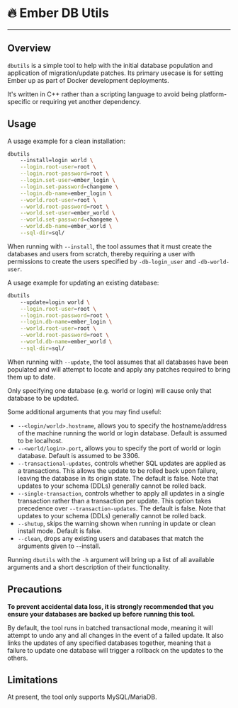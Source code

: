 # 🔥 **Ember DB Utils**
---

## Overview

`dbutils` is a simple tool to help with the initial database population and application of migration/update patches. Its primary usecase is for setting Ember up as part of Docker development deployments.

It's written in C++ rather than a scripting language to avoid being platform-specific or requiring yet another dependency.

## Usage

A usage example for a clean installation:

```bash
dbutils
    --install=login world \
    --login.root-user=root \
    --login.root-password=root \
    --login.set-user=ember_login \
    --login.set-password=changeme \
    --login.db-name=ember_login \
    --world.root-user=root \
    --world.root-password=root \
    --world.set-user=ember_world \
    --world.set-password=changeme \
    --world.db-name=ember_world \
    --sql-dir=sql/
```

When running with `--install`, the tool assumes that it must create the databases and users from scratch, thereby requiring a user with permissions to create the users specified by `-db-login_user` and `-db-world-user`.

A usage example for updating an existing database:

```bash
dbutils
    --update=login world \
    --login.root-user=root \
    --login.root-password=root \
    --login.db-name=ember_login \
    --world.root-user=root \
    --world.root-password=root \
    --world.db-name=ember_world \
    --sql-dir=sql/
```

When running with `--update`, the tool assumes that all databases have been populated and will attempt to locate and apply any patches required to bring them up to date.

Only specifying one database (e.g. world or login) will cause only that database to be updated.

Some additional arguments that you may find useful:

* `--<login/world>.hostname`, allows you to specify the hostname/address of the machine running the world or login database. Default is assumed to be localhost.
* `--<world/login>.port`, allows you to specify the port of world or login database. Default is assumed to be 3306.
* `--transactional-updates`, controls whether SQL updates are applied as a transactions. This allows the update to be rolled back upon failure, leaving the database in its origin state. The default is false. Note that updates to your schema (DDLs) generally cannot be rolled back.
* `--single-transaction`, controls whether to apply all updates in a single transaction rather than a transaction per update. This option takes precedence over `--transaction-updates`. The default is false. Note that updates to your schema (DDLs) generally cannot be rolled back.
* `--shutup`, skips the warning shown when running in update or clean install mode. Default is false.
* `--clean`, drops any existing users and databases that match the arguments given to --install.

Running `dbutils` with the `-h` argument will bring up a list of all available arguments and a short description of their functionality.

## Precautions

**To prevent accidental data loss, it is strongly recommended that you ensure your databases are backed up before running this tool.**

By default, the tool runs in batched transactional mode, meaning it will attempt to undo any and all changes in the event of a failed update. It also links the updates of any specified databases together, meaning that a failure to update one database will trigger a rollback on the updates to the others.

## Limitations

At present, the tool only supports MySQL/MariaDB.
